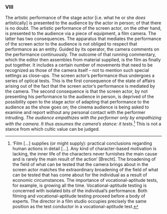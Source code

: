 ### VIII

The artistic performance of the stage actor [i.e. what he or she *does* artistically] is presented to the audience by the actor in person; of that there is no doubt. The artistic performance of the screen actor, on the other hand, is presented to the audience via a piece of equipment, a film camera. The latter has two consequences. The apparatus that mediates the performance of the screen actor to the audience is not obliged to respect that performance as an entity. Guided by its operator, the camera comments on the performance continuously. The outcome of that running commentary, which the editor then assembles from material supplied, is the film as finally put together. It includes a certain number of movements that need to be recognized as those of the camera itself – not to mention such special settings as close-ups. The screen actor’s performance thus undergoes a series of optical tests. This is the first consequence of the state of affairs arising out of the fact that the screen actor’s performance is mediated by the camera. The second consequence is that the screen actor, by not presenting his performance to the audience in person, is deprived of the possibility open to the stage actor of adapting that performance to the audience as the show goes on; the cinema audience is being asked to examine and report without any personal contact with the performer intruding. *The audience empathizes with the performer only by empathizing with the camera. It thus assumes the camera’s stance: it tests*.[^11] This is not a stance from which cultic value can be judged.

[^11]: ‘Film [...] supplies (or might supply): practical conclusions regarding human actions in detail [...]. Any kind of character-based motivation is lacking, the inner life of the characters never furnishes the main cause and is rarely the main result of the action’ [Brecht]. The broadening of the field of what can be tested that the camera brings about in the screen actor matches the extraordinary broadening of the field of what can be tested that has come about for the individual as a result of economic circumstances. The importance of vocational-aptitude tests, for example, is growing all the time. Vocational-aptitude testing is concerned with isolated bits of the individual’s performance. Both filming and vocational-aptitude testing proceed before a body of experts. The director in a film studio occupies precisely the same position as the test conductor in a vocational-aptitude test.

